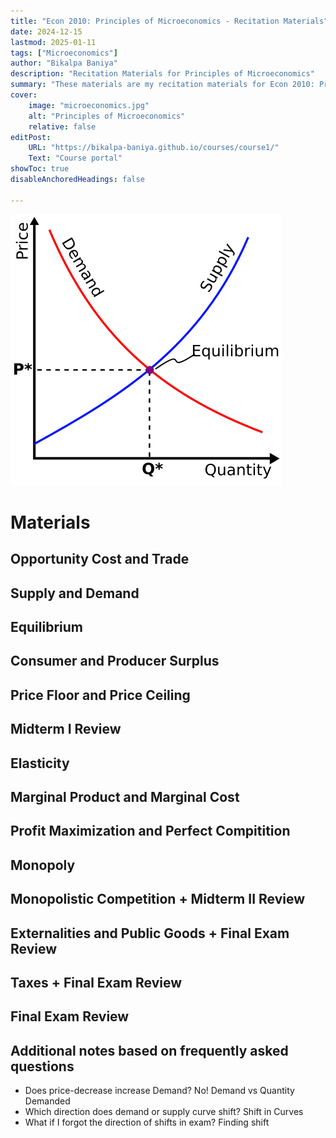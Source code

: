 ```yaml
---
title: "Econ 2010: Principles of Microeconomics - Recitation Materials"
date: 2024-12-15
lastmod: 2025-01-11
tags: ["Microeconomics"]
author: "Bikalpa Baniya"
description: "Recitation Materials for Principles of Microeconomics" 
summary: "These materials are my recitation materials for Econ 2010: Principles of Microeconomics" 
cover:
    image: "microeconomics.jpg"
    alt: "Principles of Microeconomics"
    relative: false
editPost:
    URL: "https://bikalpa-baniya.github.io/courses/course1/"
    Text: "Course portal"
showToc: true
disableAnchoredHeadings: false

---
```

  ![](Supply-demand-equilibrium.svg)

# Materials 

##   Opportunity Cost and Trade
##    Supply and Demand
##   Equilibrium
##   Consumer and Producer Surplus
##    Price Floor and Price Ceiling
##   Midterm I Review
##     Elasticity
##  Marginal Product and Marginal Cost
##    Profit Maximization and Perfect Compitition
##     Monopoly
##   Monopolistic Competition + Midterm II Review
##   Externalities and Public Goods + Final Exam Review
##    Taxes + Final Exam Review
##     Final Exam Review


 


## Additional notes based on frequently asked questions
-   Does price-decrease increase Demand? No! Demand vs Quantity Demanded 
-   Which direction does demand or supply curve shift? Shift in Curves 
-   What if I forgot the direction of shifts in exam? Finding shift 




